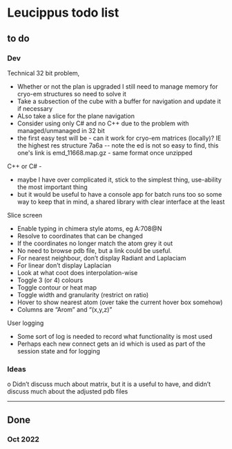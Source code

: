﻿# Leucippus todo list

## to do
### Dev
Technical
32 bit problem, 
- Whether or not the plan is upgraded I still need to manage memory for cryo-em structures so need to solve it
- Take a subsection of the cube with a buffer for navigation and update it if necessary
- ALso take a slice for the plane navigation
- Consider using only C# and no C++ due to the problem with managed/unmanaged in 32 bit
- the first easy test will be - can it work for cryo-em matrices (locally)? IE the highest res structure 7a6a
-- note the ed is not so easy to find, this one's link is emd_11668.map.gz - same format once unzipped


C++ or C# - 
- maybe I have over complicated it, stick to the simplest thing, use-ability the most important thing
- but it would be useful to have a console app for batch runs too so some way to keep that in mind, a shared library with clear interface at the least

Slice screen
- Enable typing in chimera style atoms, eg A:708@N
- Resolve to coordinates that can be changed
- If the coordinates no longer match the atom grey it out
- No need to browse pdb file, but a link could be useful.
- For nearest neighbour, don’t display Radiant and Laplaciam
- For linear don’t display Laplacian
- Look at what coot does interpolation-wise
- Toggle 3 (or 4) colours
- Toggle contour or heat map
- Toggle width and granularity (restrict on ratio)
- Hover to show nearest atom (over take the current hover box somehow)
- Columns are “Arom” and “(x,y,z)”

User logging
- Some sort of log is needed to record what functionality is most used 
- Perhaps each new connect gets an id which is used as part of the session state and for logging





### Ideas
o	Didn’t discuss much about matrix, but it is a useful to have, and didn’t discuss much about the adjusted pdb files

---
## Done

### Oct 2022




